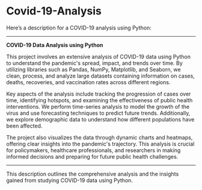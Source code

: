# Covid-19-Analysis
Here’s a description for a COVID-19 analysis using Python:

---

**COVID-19 Data Analysis using Python**

This project involves an extensive analysis of COVID-19 data using Python to understand the pandemic's spread, impact, and trends over time. By utilizing libraries such as Pandas, NumPy, Matplotlib, and Seaborn, we clean, process, and analyze large datasets containing information on cases, deaths, recoveries, and vaccination rates across different regions.

Key aspects of the analysis include tracking the progression of cases over time, identifying hotspots, and examining the effectiveness of public health interventions. We perform time-series analysis to model the growth of the virus and use forecasting techniques to predict future trends. Additionally, we explore demographic data to understand how different populations have been affected.

The project also visualizes the data through dynamic charts and heatmaps, offering clear insights into the pandemic's trajectory. This analysis is crucial for policymakers, healthcare professionals, and researchers in making informed decisions and preparing for future public health challenges.

---

This description outlines the comprehensive analysis and the insights gained from studying COVID-19 data using Python.
